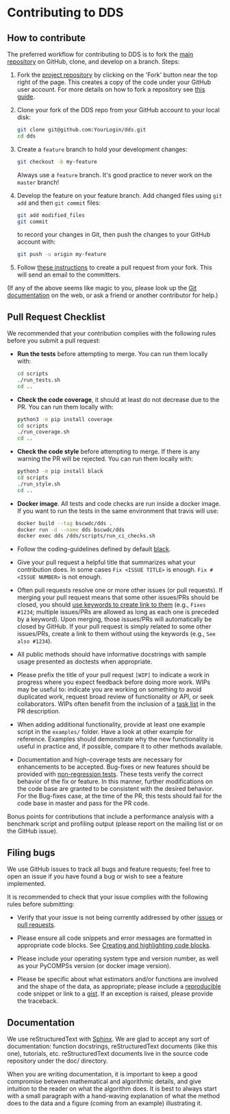 Contributing to DDS
===================

How to contribute
-----------------

The preferred workflow for contributing to DDS is to fork the
[main repository](https://github.com/bsc-wdc/dds) on
GitHub, clone, and develop on a branch. Steps:

1. Fork the [project repository](https://github.com/bsc-wdc/dds)
   by clicking on the 'Fork' button near the top right of the page. This creates
   a copy of the code under your GitHub user account. For more details on
   how to fork a repository see [this guide](https://help.github.com/articles/fork-a-repo/).

2. Clone your fork of the DDS repo from your GitHub account to your local disk:

   ```bash
   git clone git@github.com:YourLogin/dds.git
   cd dds
   ```

3. Create a ``feature`` branch to hold your development changes:

   ```bash
   git checkout -b my-feature
   ```

   Always use a ``feature`` branch.
   It's good practice to never work on the ``master`` branch!

4. Develop the feature on your feature branch.
   Add changed files using ``git add`` and then ``git commit`` files:

   ```bash
   git add modified_files
   git commit
   ```

   to record your changes in Git, then push the changes to your GitHub account with:

   ```bash
   git push -u origin my-feature
   ```

5. Follow [these instructions](https://help.github.com/articles/creating-a-pull-request-from-a-fork)
to create a pull request from your fork. This will send an email to the committers.

(If any of the above seems like magic to you, please look up the
[Git documentation](https://git-scm.com/documentation) on the web,
or ask a friend or another contributor for help.)

Pull Request Checklist
----------------------

We recommended that your contribution complies with the
following rules before you submit a pull request:

- **Run the tests** before attempting to merge. You can run them locally with:

  ```bash
  cd scripts
  ./run_tests.sh
  cd ..
  ```

- **Check the code coverage**, it should at least do not decrease due to the PR.
  You can run them locally with:

  ```bash
  python3 -m pip install coverage
  cd scripts
  ./run_coverage.sh
  cd ..
  ```

- **Check the code style** before attempting to merge.
  If there is any warning the PR will be rejected.
  You can run them locally with:

  ```bash
  python3 -m pip install black
  cd scripts
  ./run_style.sh
  cd ..
  ```

- **Docker image**. All tests and code checks are run inside a docker image.
  If you want to run the tests in the same environment that travis will use:

  ```bash
  docker build --tag bscwdc/dds .
  docker run -d --name dds bscwdc/dds
  docker exec dds /dds/scripts/run_ci_checks.sh
  ```

- Follow the coding-guidelines defined by default [black](https://black.readthedocs.io/en/stable/).

- Give your pull request a helpful title that summarizes what your contribution does.
  In some cases `Fix <ISSUE TITLE>` is enough. `Fix #<ISSUE NUMBER>` is not enough.

- Often pull requests resolve one or more other issues (or pull requests).
  If merging your pull request means that some other issues/PRs should be closed,
  you should
  [use keywords to create link to them](https://github.com/blog/1506-closing-issues-via-pull-requests/)
  (e.g., `Fixes #1234`; multiple issues/PRs are allowed as long as each one
  is preceded by a keyword). Upon merging, those issues/PRs will
  automatically be closed by GitHub. If your pull request is simply related
  to some other issues/PRs, create a link to them without using the keywords
  (e.g., `See also #1234`).

- All public methods should have informative docstrings with sample
  usage presented as doctests when appropriate.

- Please prefix the title of your pull request `[WIP]` to indicate a work
  in progress where you expect feedback before doing more work. WIPs may be useful
  to: indicate you are working on something to avoid duplicated work,
  request broad review of functionality or API, or seek collaborators.
  WIPs often benefit from the inclusion of a
  [task list](https://github.com/blog/1375-task-lists-in-gfm-issues-pulls-comments)
  in the PR description.

- When adding additional functionality, provide at least one
  example script in the ``examples/`` folder. Have a look at other
  example for reference. Examples should demonstrate why the new
  functionality is useful in practice and, if possible, compare it
  to other methods available.

- Documentation and high-coverage tests are necessary for enhancements to be
  accepted. Bug-fixes or new features should be provided with
  [non-regression tests](https://en.wikipedia.org/wiki/Non-regression_testing).
  These tests verify the correct behavior of the fix or feature. In this
  manner, further modifications on the code base are granted to be consistent
  with the desired behavior.
  For the Bug-fixes case, at the time of the PR, this tests should fail for
  the code base in master and pass for the PR code.

Bonus points for contributions that include a performance analysis with
a benchmark script and profiling output (please report on the mailing
list or on the GitHub issue).

Filing bugs
-----------

We use GitHub issues to track all bugs and feature requests; feel free to
open an issue if you have found a bug or wish to see a feature implemented.

It is recommended to check that your issue complies with the
following rules before submitting:

- Verify that your issue is not being currently addressed by other
  [issues](https://github.com/bsc-wdc/dds/issues?q=)
  or [pull requests](https://github.com/bsc-wdc/dds/pulls?q=).

- Please ensure all code snippets and error messages are formatted in
  appropriate code blocks.
  See [Creating and highlighting code blocks](https://help.github.com/articles/creating-and-highlighting-code-blocks).

- Please include your operating system type and version number, as well
  as your PyCOMPSs version (or docker image version).

- Please be specific about what estimators and/or functions are involved
  and the shape of the data, as appropriate; please include a
  [reproducible](https://stackoverflow.com/help/mcve) code snippet
  or link to a [gist](https://gist.github.com). If an exception is raised,
  please provide the traceback.

Documentation
-------------

We use reStructuredText with [Sphinx](https://www.sphinx-doc.org/en/master/).
We are glad to accept any sort of documentation:
function docstrings, reStructuredText documents (like this one), tutorials, etc.
reStructuredText documents live in the source code repository under the doc/ directory.

When you are writing documentation, it is important to keep a good
compromise between mathematical and algorithmic details, and give
intuition to the reader on what the algorithm does. It is best to always
start with a small paragraph with a hand-waving explanation of what the
method does to the data and a figure (coming from an example)
illustrating it.
